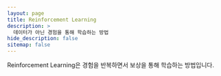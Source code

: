 ```yaml
---
layout: page
title: Reinforcement Learning
description: >
  데이터가 아닌 경험을 통해 학습하는 방법
hide_description: false
sitemap: false
---
```


Reinforcement Learning은 경험을 반복하면서 보상을 통해 학습하는 방법입니다.